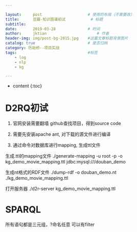 ```yaml
---

layout:     post   				    # 使用的布局（不需要改）
title:      豆瓣-知识图谱初试			# 标题 
subtitle:  	 
date:       2019-03-28				# 时间
author:     jktian 						# 作者
header-img: img/post-bg-2015.jpg 	#这篇文章标题背景图片
catalog: true 						# 是否归档
category: 历劫桥--项目实战
tags:								#标签
    - log
    - nlp
    - kg

---
```

* content
{:toc}

# D2RQ初试
1. 官网安装需要翻墙
github查找项目，得到source code

2. 需要先安装apache ant, 对下载的源文件进行编译
3. 通过命令对数据库进行mapping, 生成ttl文件

生成.ttl的mapping文件
./generate-mapping -u root -p <password> -o kg_demo_movie_mapping.ttl jdbc:mysql:///douban_demo

生成nt格式的RDF文件
./dump-rdf -o douban_demo.nt ./kg_demo_movie_mapping.ttl

打开服务器
./d2r-server kg_demo_movie_mapping.ttl 



# SPARQL
所有语句都是三元组，?命名任意
可以有filter

